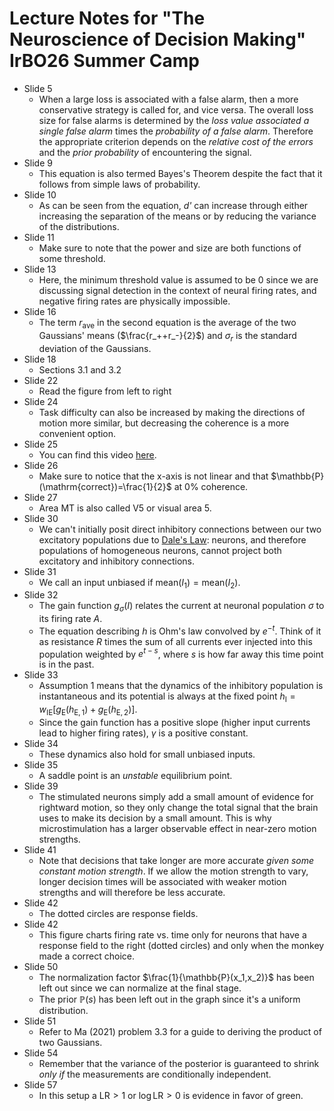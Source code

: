 # Lecture Notes for "The Neuroscience of Decision Making" IrBO26 Summer Camp

- Slide 5
  - When a large loss is associated with a false alarm, then a more conservative strategy is called for, and vice versa. The overall loss size for false alarms is determined by the *loss value associated a single false alarm* times the *probability of a false alarm*. Therefore the appropriate criterion depends on the *relative cost of the errors* and the *prior probability* of encountering the signal.
- Slide 9
  - This equation is also termed Bayes's Theorem despite the fact that it follows from simple laws of probability.
- Slide 10
  - As can be seen from the equation, *d'* can increase through either increasing the separation of the means or by reducing the variance of the distributions.
- Slide 11
  - Make sure to note that the power and size are both functions of some threshold.
- Slide 13
  - Here, the minimum threshold value is assumed to be 0 since we are discussing signal detection in the context of neural firing rates, and negative firing rates are physically impossible.
- Slide 16
  - The term $r_{\mathrm{ave}}$ in the second equation is the average of the two Gaussians' means ($\frac{r_++r_-}{2}$) and $\sigma_r$ is the standard deviation of the Gaussians.
- Slide 18
  - Sections 3.1 and 3.2
- Slide 22
  - Read the figure from left to right
- Slide 24
  - Task difficulty can also be increased by making the directions of motion more similar, but decreasing the coherence is a more convenient option.
- Slide 25
  - You can find this video [here](https://www.youtube.com/watch?v=oDxcyTn-0os).
- Slide 26
  - Make sure to notice that the x-axis is not linear and that $\mathbb{P}(\mathrm{correct})=\frac{1}{2}$ at 0% coherence.
- Slide 27
  - Area MT is also called V5 or visual area 5.
- Slide 30
  - We can't initially posit direct inhibitory connections between our two excitatory populations due to [Dale's Law](https://en.wikipedia.org/wiki/Dale%27s_principle): neurons, and therefore populations of homogeneous neurons, cannot project both excitatory and inhibitory connections.
- Slide 31
  - We call an input unbiased if $\mathrm{mean}(I_1)=\mathrm{mean}(I_2)$.
- Slide 32
  - The gain function $g_\sigma(I)$ relates the current at neuronal population $\sigma$ to its firing rate $A$.
  - The equation describing $h$ is Ohm's law convolved by $e^{-t}$. Think of it as resistance $R$ times the sum of all currents ever injected into this population weighted by $e^{t-s}$, where $s$ is how far away this time point is in the past.
- Slide 33
  - Assumption 1 means that the dynamics of the inhibitory population is instantaneous and its potential is always at the fixed point $h_\mathrm{I}=w_\mathrm{IE}\big[g_\mathrm{E}(h_{\mathrm{E,1}})+g_\mathrm{E}(h_{\mathrm{E,2}})\big]$.
  - Since the gain function has a positive slope (higher input currents lead to higher firing rates), $\gamma$ is a positive constant.
- Slide 34
  - These dynamics also hold for small unbiased inputs.
- Slide 35
  - A saddle point is an *unstable* equilibrium point.
- Slide 39
  - The stimulated neurons simply add a small amount of evidence for rightward motion, so they only change the total signal that the brain uses to make its decision by a small amount. This is why microstimulation has a larger observable effect in near-zero motion strengths.
- Slide 41
  - Note that decisions that take longer are more accurate *given some constant motion strength*. If we allow the motion strength to vary, longer decision times will be associated with weaker motion strengths and will therefore be less accurate.
- Slide 42
  - The dotted circles are response fields.
- Slide 42
  - This figure charts firing rate vs. time only for neurons that have a response field to the right (dotted circles) and only when the monkey made a correct choice.
- Slide 50
  - The normalization factor $\frac{1}{\mathbb{P}(x_1,x_2)}$ has been left out since we can normalize at the final stage.
  - The prior $\mathbb{P}(s)$ has been left out in the graph since it's a uniform distribution.
- Slide 51
  - Refer to Ma (2021) problem 3.3 for a guide to deriving the product of two Gaussians.
- Slide 54
  - Remember that the variance of the posterior is guaranteed to shrink *only if* the measurements are conditionally independent.
- Slide 57
  - In this setup a $\mathrm{LR}>1$ or $\log\mathrm{LR}>0$ is evidence in favor of green.
